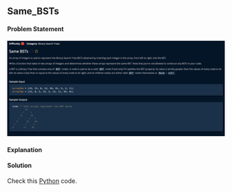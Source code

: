 ## Same_BSTs

#### Problem Statement


![alt text](Same_BSTs.png "Same_BSTs")



#### Explanation



#### Solution

Check this [Python](../python/Same_BSTs.py) code.

